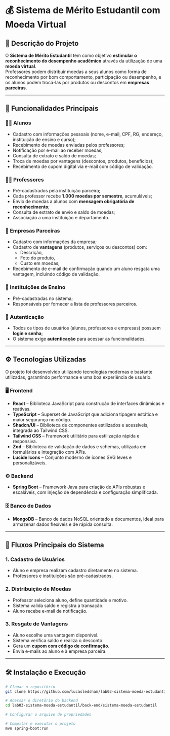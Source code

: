 # 💰 Sistema de Mérito Estudantil com Moeda Virtual

## 🧩 Descrição do Projeto

O **Sistema de Mérito Estudantil** tem como objetivo **estimular o reconhecimento do desempenho acadêmico** através da utilização de uma **moeda virtual**.  
Professores podem distribuir moedas a seus alunos como forma de reconhecimento por bom comportamento, participação ou desempenho, e os alunos podem trocá-las por produtos ou descontos em **empresas parceiras**.

---

## 🚀 Funcionalidades Principais

### 👨‍🎓 Alunos
- Cadastro com informações pessoais (nome, e-mail, CPF, RG, endereço, instituição de ensino e curso);
- Recebimento de moedas enviadas pelos professores;
- Notificação por e-mail ao receber moedas;
- Consulta de extrato e saldo de moedas;
- Troca de moedas por vantagens (descontos, produtos, benefícios);
- Recebimento de cupom digital via e-mail com código de validação.

### 👩‍🏫 Professores
- Pré-cadastrados pela instituição parceira;
- Cada professor recebe **1.000 moedas por semestre**, acumuláveis;
- Envio de moedas a alunos com **mensagem obrigatória de reconhecimento**;
- Consulta de extrato de envio e saldo de moedas;
- Associação a uma instituição e departamento.

### 🏢 Empresas Parceiras
- Cadastro com informações da empresa;
- Cadastro de **vantagens** (produtos, serviços ou descontos) com:
  - Descrição,
  - Foto do produto,
  - Custo em moedas;
- Recebimento de e-mail de confirmação quando um aluno resgata uma vantagem, incluindo código de validação.

### 🏫 Instituições de Ensino
- Pré-cadastradas no sistema;
- Responsáveis por fornecer a lista de professores parceiros.

### 🔐 Autenticação
- Todos os tipos de usuários (alunos, professores e empresas) possuem **login e senha**;
- O sistema exige **autenticação** para acessar as funcionalidades.

---

## ⚙️ Tecnologias Utilizadas

O projeto foi desenvolvido utilizando tecnologias modernas e bastante utilizadas, garantindo performance e uma boa experiência de usuário.

### 🖥️ Frontend
- **React** – Biblioteca JavaScript para construção de interfaces dinâmicas e reativas.  
- **TypeScript** – Superset de JavaScript que adiciona tipagem estática e maior segurança no código.  
- **Shadcn/UI** – Biblioteca de componentes estilizados e acessíveis, integrada ao Tailwind CSS.  
- **Tailwind CSS** – Framework utilitário para estilização rápida e responsiva.  
- **Zod** – Biblioteca de validação de dados e schemas, utilizada em formulários e integração com APIs.  
- **Lucide Icons** – Conjunto moderno de ícones SVG leves e personalizáveis.

### ⚙️ Backend
- **Spring Boot** – Framework Java para criação de APIs robustas e escaláveis, com injeção de dependência e configuração simplificada.

### 🗄️ Banco de Dados
- **MongoDB** – Banco de dados NoSQL orientado a documentos, ideal para armazenar dados flexíveis e de rápida consulta.

---

## 📩 Fluxos Principais do Sistema

### 1. Cadastro de Usuários
- Aluno e empresa realizam cadastro diretamente no sistema.
- Professores e instituições são pré-cadastrados.

### 2. Distribuição de Moedas
- Professor seleciona aluno, define quantidade e motivo.
- Sistema valida saldo e registra a transação.
- Aluno recebe e-mail de notificação.

### 3. Resgate de Vantagens
- Aluno escolhe uma vantagem disponível.
- Sistema verifica saldo e realiza o desconto.
- Gera um **cupom com código de confirmação**.
- Envia e-mails ao aluno e à empresa parceira.

---

## 🛠️ Instalação e Execução

```bash
# Clonar o repositório
git clone https://github.com/lucasledsham/lab03-sistema-moeda-estudantil.git

# Acessar o diretório do backend
cd lab03-sistema-moeda-estudantil/back-end/sistema-moeda-estudantil

# Configurar o arquivo de propriedades

# Compilar e executar o projeto
mvn spring-boot:run
